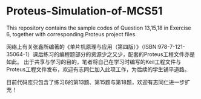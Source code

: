 # Proteus-Simulation-of-MCS51
This repository contains the sample codes of Question 13,15,18 in Exercise 6, together with corresponding Proteus project files.

网络上有关张鑫所编著的《单片机原理与应用（第四版）》（ISBN:978-7-121-35064-1）课后练习的编程题部分的资源少之又少，配套的Proteus工程文件亦是如此。
出于共享与学习的目的，笔者将自己在学习时编写的Keil工程文件与Proteus工程文件发布，欢迎有志同仁加入此项工作，为后续的学生铺平道路。

目前代码库只包含了练习6的第13题、第15题与第18题，欢迎有志同仁进一步扩充！
